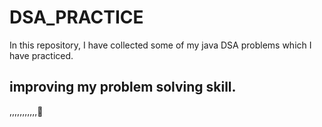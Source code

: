 # DSA_PRACTICE

In this repository, I have collected some of my java DSA problems which I have practiced.


## improving my problem solving skill.
,,,,,,,,,,,🙂
